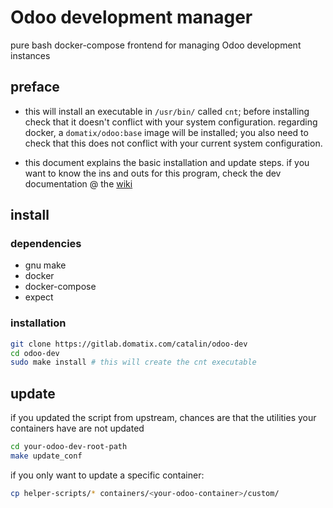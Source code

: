 # Odoo development manager
pure bash docker-compose frontend for managing Odoo development instances


## preface
- this will install an executable in `/usr/bin/` called `cnt`; before installing check that it doesn't conflict with your system configuration. regarding docker,
a `domatix/odoo:base` image will be installed; you also need to check that this does not conflict with your current system configuration.

- this document explains the basic installation and update steps. if you want to know the ins and outs for this program, check the dev documentation @ the [wiki](https://github.com/Domatix/odm/wiki)


## install
### dependencies
- gnu make
- docker 
- docker-compose
- expect

### installation

```bash
git clone https://gitlab.domatix.com/catalin/odoo-dev
cd odoo-dev
sudo make install # this will create the cnt executable
```





## update

if you updated the script from upstream, chances are that the utilities your containers have are not updated

```bash
cd your-odoo-dev-root-path
make update_conf
```
if you only want to update a specific container:
```bash
cp helper-scripts/* containers/<your-odoo-container>/custom/
```
